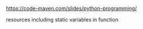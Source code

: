 https://code-maven.com/slides/python-programming/

resources including static variables in function

